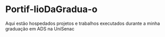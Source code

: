 # Portif-lioDaGradua-o
Aqui estão hospedados projetos e trabalhos executados durante a minha graduação em ADS na UniSenac

